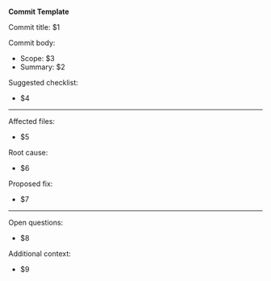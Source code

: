 <!-- Placeholder mapping:
$1 = Commit title
$2 = Commit summary
$3 = Scope description
$4 = Checklist items (comma-separated)
$5 = Affected files
$6 = Root cause analysis
$7 = Proposed fix details -->

**Commit Template**

Commit title: $1

Commit body:

- Scope: $3
- Summary: $2

Suggested checklist:
- $4

---

Affected files:
- $5

Root cause:
- $6

Proposed fix:
- $7

---

Open questions:
- $8

Additional context:
- $9
